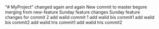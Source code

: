 "# MyProject"  changed again and again
New commit to master begore merging from new-feature
Sunday feature changes
Sunday feature changes for commit 2 
add walid commit 1
add walid bis commit1
add walid bis commit2
add walid tris commit1
add walid tris commit2
